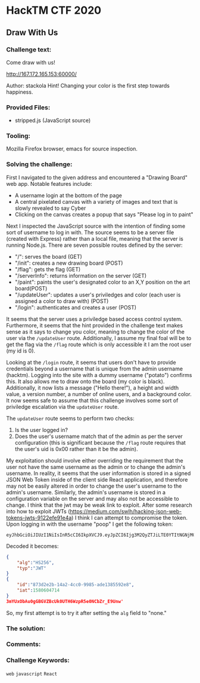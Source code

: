 # HackTM CTF 2020

## Draw With Us

### Challenge text:

Come draw with us!

http://167.172.165.153:60000/

Author: stackola
Hint! Changing your color is the first step towards happiness.

### Provided Files:

- stripped.js (JavaScript source)

### Tooling:

Mozilla Firefox browser, emacs for source inspection.

### Solving the challenge:

First I navigated to the given address and encountered a "Drawing Board" web app. Notable features include:

- A username login at the bottom of the page
- A central pixelated canvas with a variety of images and text that is slowly revealed to say Cyber
- Clicking on the canvas creates a popup that says "Please log in to paint"

Next I inspected the JavaScript source with the intention of finding some sort of username to log in with. The source seems to be a server file (created with Express) rather than a local file, meaning that the server is running Node.js. There are seven possible routes defined by the server:

- "/": serves the board (GET)
- "/init": creates a new drawing board (POST)
- "/flag": gets the flag (GET)
- "/serverInfo": returns information on the server (GET)
- "/paint": paints the user's designated color to an X,Y position on the art board(POST)
- "/updateUser": updates a user's priviledges and color (each user is assigned a color to draw with) (POST)
- "/login": authenticates and creates a user (POST)

It seems that the server uses a priviledge based access control system. Furthermore, it seems that the hint provided in the challenge text makes sense as it says to change you color, meaning to change the color of the user via the `/updateUser` route. Additionally, I assume my final foal will be to get the flag via the `/flag` route which is only accessible it I am the root user (my id is 0).

Looking at the `/login` route, it seems that users don't have to provide credentials beyond a username that is unique from the admin username (hacktm). Logging into the site with a dummy username ("potato") confirms this. It also allows me to draw onto the board (my color is black). Additionally, it now lists a message ("Hello there!"), a height and width value, a version number, a number of online users, and a background color. It now seems safe to assume that this challenge involves some sort of priviledge escalation via the `updateUser` route.

The `updateUser` route seems to perform two checks:

1. Is the user logged in?
2. Does the user's username match that of the admin as per the server configuration (this is significant because the `/flag` route requires that the user's uid is 0x00 rather than it be the admin).

My exploitation should involve either overriding the requirement that the user not have the same username as the admin or to change the admin's username. In reality, it seems that the user information is stored in a signed JSON Web Token inside of the client side React application, and therefore may not be easily altered in order to change the user's username to the admin's username. Similarly, the admin's username is stored in a configuration variable on the server and may also not be accessible to change. I think that the jwt may be weak link to exploit. After some research into how to exploit JWTs (https://medium.com/swlh/hacking-json-web-tokens-jwts-9122efe91e4a) I think I can attempt to compromise the token. Upon logging in with the username "poop" I get the following token:

```
eyJhbGciOiJIUzI1NiIsInR5cCI6IkpXVCJ9.eyJpZCI6Ijg3M2QyZTJiLTE0YTItNGNjMC05OTg1LWFkZTEzODU1OTJlOCIsImlhdCI6MTU4MDYwNDcxNH0.3mYUxObAu0gGBGVZBcUk0UTH6WzpR5e0NCbZr_E9Unw
```

Decoded it becomes:

```json
{
	"alg":"HS256",
	"typ":"JWT"
}
{
	"id":"873d2e2b-14a2-4cc0-9985-ade1385592e8",
	"iat":1580604714
}
3mYUxObAu0gGBGVZBcUk0UTH6WzpR5e0NCbZr_E9Unw'
```

So, my first attempt is to try it after setting the `alg` field to "none." 

### The solution:



### Comments:



### Challenge Keywords:

`web` `javascript` `React`
